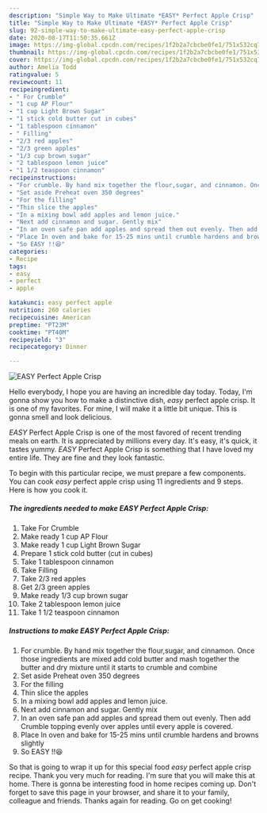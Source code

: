 ```yaml
---
description: "Simple Way to Make Ultimate *EASY* Perfect Apple Crisp"
title: "Simple Way to Make Ultimate *EASY* Perfect Apple Crisp"
slug: 92-simple-way-to-make-ultimate-easy-perfect-apple-crisp
date: 2020-08-17T11:50:35.661Z
image: https://img-global.cpcdn.com/recipes/1f2b2a7cbcbe0fe1/751x532cq70/easy-perfect-apple-crisp-recipe-main-photo.jpg
thumbnail: https://img-global.cpcdn.com/recipes/1f2b2a7cbcbe0fe1/751x532cq70/easy-perfect-apple-crisp-recipe-main-photo.jpg
cover: https://img-global.cpcdn.com/recipes/1f2b2a7cbcbe0fe1/751x532cq70/easy-perfect-apple-crisp-recipe-main-photo.jpg
author: Amelia Todd
ratingvalue: 5
reviewcount: 11
recipeingredient:
- " For Crumble"
- "1 cup AP Flour"
- "1 cup Light Brown Sugar"
- "1 stick cold butter cut in cubes"
- "1 tablespoon cinnamon"
- " Filling"
- "2/3 red apples"
- "2/3 green apples"
- "1/3 cup brown sugar"
- "2 tablespoon lemon juice"
- "1 1/2 teaspoon cinnamon"
recipeinstructions:
- "For crumble. By hand mix together the flour,sugar, and cinnamon. Once those ingredients are mixed add cold butter and mash together the butter and dry mixture until it starts to crumble and combine"
- "Set aside Preheat oven 350 degrees"
- "For the filling"
- "Thin slice the apples"
- "In a mixing bowl add apples and lemon juice."
- "Next add cinnamon and sugar. Gently mix"
- "In an oven safe pan add apples and spread them out evenly. Then add Crumble topping evenly over apples until every apple is covered."
- "Place In oven and bake for 15-25 mins until crumble hardens and browns slightly"
- "So EASY !!😆"
categories:
- Recipe
tags:
- easy
- perfect
- apple

katakunci: easy perfect apple 
nutrition: 260 calories
recipecuisine: American
preptime: "PT23M"
cooktime: "PT40M"
recipeyield: "3"
recipecategory: Dinner

---
```



![*EASY* Perfect Apple Crisp](https://img-global.cpcdn.com/recipes/1f2b2a7cbcbe0fe1/751x532cq70/easy-perfect-apple-crisp-recipe-main-photo.jpg)

Hello everybody, I hope you are having an incredible day today. Today, I'm gonna show you how to make a distinctive dish, *easy* perfect apple crisp. It is one of my favorites. For mine, I will make it a little bit unique. This is gonna smell and look delicious.



*EASY* Perfect Apple Crisp is one of the most favored of recent trending meals on earth. It is appreciated by millions every day. It's easy, it's quick, it tastes yummy. *EASY* Perfect Apple Crisp is something that I have loved my entire life. They are fine and they look fantastic.


To begin with this particular recipe, we must prepare a few components. You can cook *easy* perfect apple crisp using 11 ingredients and 9 steps. Here is how you cook it.

##### The ingredients needed to make *EASY* Perfect Apple Crisp:

1. Take  For Crumble
1. Make ready 1 cup AP Flour
1. Make ready 1 cup Light Brown Sugar
1. Prepare 1 stick cold butter (cut in cubes)
1. Take 1 tablespoon cinnamon
1. Take  Filling
1. Take 2/3 red apples
1. Get 2/3 green apples
1. Make ready 1/3 cup brown sugar
1. Take 2 tablespoon lemon juice
1. Take 1 1/2 teaspoon cinnamon




##### Instructions to make *EASY* Perfect Apple Crisp:

1. For crumble. By hand mix together the flour,sugar, and cinnamon. Once those ingredients are mixed add cold butter and mash together the butter and dry mixture until it starts to crumble and combine
1. Set aside Preheat oven 350 degrees
1. For the filling
1. Thin slice the apples
1. In a mixing bowl add apples and lemon juice.
1. Next add cinnamon and sugar. Gently mix
1. In an oven safe pan add apples and spread them out evenly. Then add Crumble topping evenly over apples until every apple is covered.
1. Place In oven and bake for 15-25 mins until crumble hardens and browns slightly
1. So EASY !!😆




So that is going to wrap it up for this special food *easy* perfect apple crisp recipe. Thank you very much for reading. I'm sure that you will make this at home. There is gonna be interesting food in home recipes coming up. Don't forget to save this page in your browser, and share it to your family, colleague and friends. Thanks again for reading. Go on get cooking!
